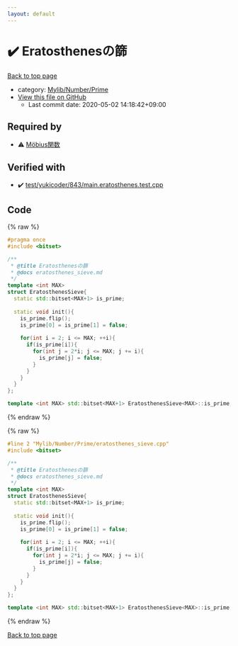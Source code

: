 ```yaml
---
layout: default
---
```


<!-- mathjax config similar to math.stackexchange -->
<script type="text/javascript" async
  src="https://cdnjs.cloudflare.com/ajax/libs/mathjax/2.7.5/MathJax.js?config=TeX-MML-AM_CHTML">
</script>
<script type="text/x-mathjax-config">
  MathJax.Hub.Config({
    TeX: { equationNumbers: { autoNumber: "AMS" }},
    tex2jax: {
      inlineMath: [ ['$','$'] ],
      processEscapes: true
    },
    "HTML-CSS": { matchFontHeight: false },
    displayAlign: "left",
    displayIndent: "2em"
  });
</script>

<script type="text/javascript" src="https://cdnjs.cloudflare.com/ajax/libs/jquery/3.4.1/jquery.min.js"></script>
<script src="https://cdn.jsdelivr.net/npm/jquery-balloon-js@1.1.2/jquery.balloon.min.js" integrity="sha256-ZEYs9VrgAeNuPvs15E39OsyOJaIkXEEt10fzxJ20+2I=" crossorigin="anonymous"></script>
<script type="text/javascript" src="../../../../assets/js/copy-button.js"></script>
<link rel="stylesheet" href="../../../../assets/css/copy-button.css" />


# :heavy_check_mark: Eratosthenesの篩

<a href="../../../../index.html">Back to top page</a>

* category: <a href="../../../../index.html#26f1f261bc4e83492156752f5caf0111">Mylib/Number/Prime</a>
* <a href="{{ site.github.repository_url }}/blob/master/Mylib/Number/Prime/eratosthenes_sieve.cpp">View this file on GitHub</a>
    - Last commit date: 2020-05-02 14:18:42+09:00




## Required by

* :warning: <a href="../mobius_function.cpp.html">Möbius関数</a>


## Verified with

* :heavy_check_mark: <a href="../../../../verify/test/yukicoder/843/main.eratosthenes.test.cpp.html">test/yukicoder/843/main.eratosthenes.test.cpp</a>


## Code

<a id="unbundled"></a>
{% raw %}
```cpp
#pragma once
#include <bitset>

/**
 * @title Eratosthenesの篩
 * @docs eratosthenes_sieve.md
 */
template <int MAX>
struct EratosthenesSieve{
  static std::bitset<MAX+1> is_prime;
  
  static void init(){
    is_prime.flip();
    is_prime[0] = is_prime[1] = false;
    
    for(int i = 2; i <= MAX; ++i){
      if(is_prime[i]){
        for(int j = 2*i; j <= MAX; j += i){
          is_prime[j] = false;
        }
      }
    }
  }
};

template <int MAX> std::bitset<MAX+1> EratosthenesSieve<MAX>::is_prime;

```
{% endraw %}

<a id="bundled"></a>
{% raw %}
```cpp
#line 2 "Mylib/Number/Prime/eratosthenes_sieve.cpp"
#include <bitset>

/**
 * @title Eratosthenesの篩
 * @docs eratosthenes_sieve.md
 */
template <int MAX>
struct EratosthenesSieve{
  static std::bitset<MAX+1> is_prime;
  
  static void init(){
    is_prime.flip();
    is_prime[0] = is_prime[1] = false;
    
    for(int i = 2; i <= MAX; ++i){
      if(is_prime[i]){
        for(int j = 2*i; j <= MAX; j += i){
          is_prime[j] = false;
        }
      }
    }
  }
};

template <int MAX> std::bitset<MAX+1> EratosthenesSieve<MAX>::is_prime;

```
{% endraw %}

<a href="../../../../index.html">Back to top page</a>

